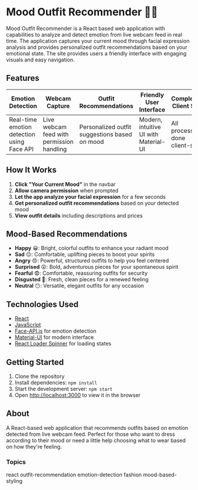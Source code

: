 # Mood Outfit Recommender 👗✨

Mood Outfit Recommender is a React based web application with capabilities to analyze and detect emotion from live webcam feed in real time. The application captures your current mood through facial expression analysis and provides personalized outfit recommendations based on your emotional state. The site provides users a friendly interface with engaging visuals and easy navigation.

## Features

| Emotion Detection | Webcam Capture | Outfit Recommendations | Friendly User Interface | Completely Client Side | Responsive Design |
| ----------------- | -------------- | ---------------------- | ----------------------- | ---------------------- | ----------------- |
| Real-time emotion detection using Face API | Live webcam feed with permission handling | Personalized outfit suggestions based on mood | Modern, intuitive UI with Material-UI | All processing done client-side | Mobile and desktop responsive |

## How It Works

1. **Click "Your Current Mood"** in the navbar
2. **Allow camera permission** when prompted
3. **Let the app analyze your facial expression** for a few seconds
4. **Get personalized outfit recommendations** based on your detected mood
5. **View outfit details** including descriptions and prices

## Mood-Based Recommendations

- **Happy** 😀: Bright, colorful outfits to enhance your radiant mood
- **Sad** 😔: Comfortable, uplifting pieces to boost your spirits
- **Angry** 😠: Powerful, structured outfits to help you feel centered
- **Surprised** 😲: Bold, adventurous pieces for your spontaneous spirit
- **Fearful** 😨: Comfortable, reassuring outfits for security
- **Disgusted** 🤢: Fresh, clean pieces for a renewed feeling
- **Neutral** 😶: Versatile, elegant outfits for any occasion

## Technologies Used

- [React](https://reactjs.org/)
- [JavaScript](https://www.javascript.com/)
- [Face-API.js](https://justadudewhohacks.github.io/face-api.js/docs/index.html) for emotion detection
- [Material-UI](https://mui.com/) for modern interface
- [React Loader Spinner](https://www.npmjs.com/package/react-loader-spinner) for loading states

## Getting Started

1. Clone the repository
2. Install dependencies: `npm install`
3. Start the development server: `npm start`
4. Open [http://localhost:3000](http://localhost:3000) to view it in the browser

## About

A React-based web application that recommends outfits based on emotion detected from live webcam feed. Perfect for those who want to dress according to their mood or need a little help choosing what to wear based on how they're feeling.

### Topics

react outfit-recommendation emotion-detection fashion mood-based-styling